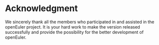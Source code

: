 # Acknowledgment<a name="EN-US_TOPIC_0228211472"></a>

We sincerely thank all the members who participated in and assisted in the openEuler project. It is your hard work to make the version released successfully and provide the possibility for the better development of openEuler.
